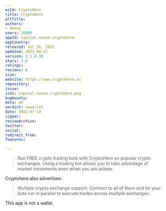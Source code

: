 ```yaml
---
wsId: CryptoHero
title: CryptoHero
altTitle: 
authors:
- danny
users: 10000
appId: capital.novum.cryptohero
appCountry: 
released: Jul 16, 2021
updated: 2023-04-21
version: 2.1.0.10
stars: 3.8
ratings: 
reviews: 8
size: 
website: https://www.cryptohero.ai
repository: 
issue: 
icon: capital.novum.cryptohero.png
bugbounty: 
meta: ok
verdict: nowallet
date: 2022-07-14
signer: 
reviewArchive: 
twitter: 
social: 
redirect_from: 
features: 

---
```


> Run FREE crypto trading bots with CryptoHero on popular crypto exchanges. Using a trading bot allows you to take advantage of market movements even when you are asleep.

Cryptohero also advertises:

> Multiple crypto exchange support. Connect to all of them and let your bots run in parallel to execute trades across multiple exchanges.

This app is not a wallet.
